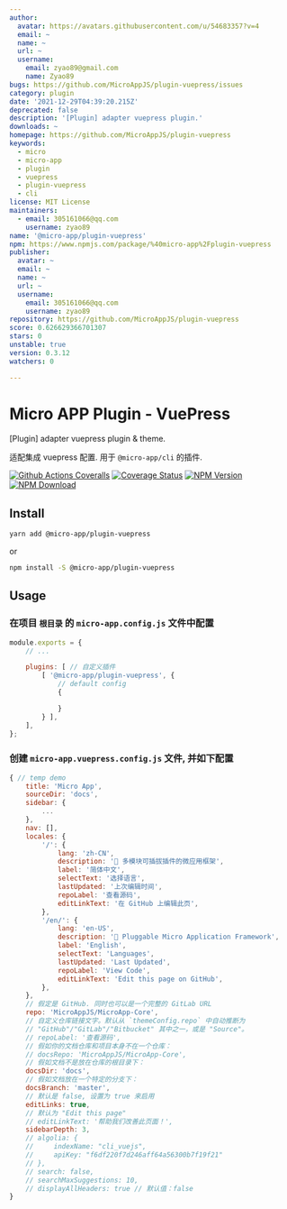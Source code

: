 ```yaml
---
author:
  avatar: https://avatars.githubusercontent.com/u/54683357?v=4
  email: ~
  name: ~
  url: ~
  username:
    email: zyao89@gmail.com
    name: Zyao89
bugs: https://github.com/MicroAppJS/plugin-vuepress/issues
category: plugin
date: '2021-12-29T04:39:20.215Z'
deprecated: false
description: '[Plugin] adapter vuepress plugin.'
downloads: ~
homepage: https://github.com/MicroAppJS/plugin-vuepress
keywords:
  - micro
  - micro-app
  - plugin
  - vuepress
  - plugin-vuepress
  - cli
license: MIT License
maintainers:
  - email: 305161066@qq.com
    username: zyao89
name: '@micro-app/plugin-vuepress'
npm: https://www.npmjs.com/package/%40micro-app%2Fplugin-vuepress
publisher:
  avatar: ~
  email: ~
  name: ~
  url: ~
  username:
    email: 305161066@qq.com
    username: zyao89
repository: https://github.com/MicroAppJS/plugin-vuepress
score: 0.626629366701307
stars: 0
unstable: true
version: 0.3.12
watchers: 0

---
```


# Micro APP Plugin - VuePress

[Plugin] adapter vuepress plugin & theme.

适配集成 vuepress 配置. 用于 `@micro-app/cli` 的插件.

[![Github Actions Coveralls][Github-Actions-Coveralls]][Github-Actions-Coveralls-url]
[![Coverage Status][Coverage-img]][Coverage-url]
[![NPM Version][npm-img]][npm-url]
[![NPM Download][download-img]][download-url]

[Github-Actions-Coveralls]: https://github.com/MicroAppJS/plugin-vuepress/workflows/Coveralls/badge.svg
[Github-Actions-Coveralls-url]: https://github.com/MicroAppJS/plugin-vuepress
[Coverage-img]: https://coveralls.io/repos/github/MicroAppJS/plugin-vuepress/badge.svg?branch=master
[Coverage-url]: https://coveralls.io/github/MicroAppJS/plugin-vuepress?branch=master
[npm-img]: https://img.shields.io/npm/v/@micro-app/plugin-vuepress.svg?style=flat-square
[npm-url]: https://npmjs.org/package/@micro-app/plugin-vuepress
[download-img]: https://img.shields.io/npm/dm/@micro-app/plugin-vuepress.svg?style=flat-square
[download-url]: https://npmjs.org/package/@micro-app/plugin-vuepress

## Install

```sh
yarn add @micro-app/plugin-vuepress
```

or

```sh
npm install -S @micro-app/plugin-vuepress
```

## Usage

### 在项目 `根目录` 的 `micro-app.config.js` 文件中配置

```js
module.exports = {
    // ...

    plugins: [ // 自定义插件
        [ '@micro-app/plugin-vuepress', {
            // default config
            {

            }
        } ],
    ],
};
```

### 创建 `micro-app.vuepress.config.js` 文件, 并如下配置

```js
{ // temp demo
    title: 'Micro App',
    sourceDir: 'docs',
    sidebar: {
        ...
    },
    nav: [],
    locales: {
        '/': {
            lang: 'zh-CN',
            description: '🔌 多模块可插拔插件的微应用框架',
            label: '简体中文',
            selectText: '选择语言',
            lastUpdated: '上次编辑时间',
            repoLabel: '查看源码',
            editLinkText: '在 GitHub 上编辑此页',
        },
        '/en/': {
            lang: 'en-US',
            description: '🔌 Pluggable Micro Application Framework',
            label: 'English',
            selectText: 'Languages',
            lastUpdated: 'Last Updated',
            repoLabel: 'View Code',
            editLinkText: 'Edit this page on GitHub',
        },
    },
    // 假定是 GitHub. 同时也可以是一个完整的 GitLab URL
    repo: 'MicroAppJS/MicroApp-Core',
    // 自定义仓库链接文字。默认从 `themeConfig.repo` 中自动推断为
    // "GitHub"/"GitLab"/"Bitbucket" 其中之一，或是 "Source"。
    // repoLabel: '查看源码',
    // 假如你的文档仓库和项目本身不在一个仓库：
    // docsRepo: 'MicroAppJS/MicroApp-Core',
    // 假如文档不是放在仓库的根目录下：
    docsDir: 'docs',
    // 假如文档放在一个特定的分支下：
    docsBranch: 'master',
    // 默认是 false, 设置为 true 来启用
    editLinks: true,
    // 默认为 "Edit this page"
    // editLinkText: '帮助我们改善此页面！',
    sidebarDepth: 3,
    // algolia: {
    //     indexName: "cli_vuejs",
    //     apiKey: "f6df220f7d246aff64a56300b7f19f21"
    // },
    // search: false,
    // searchMaxSuggestions: 10,
    // displayAllHeaders: true // 默认值：false
}
```
